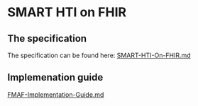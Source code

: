 # SMART HTI on FHIR

## The specification 
The specification can be found here:
[SMART-HTI-On-FHIR.md](SMART-HTI-On-FHIR.md)

## Implemenation guide
[FMAF-Implementation-Guide.md](SHOF-Implementation-Guide.md)
